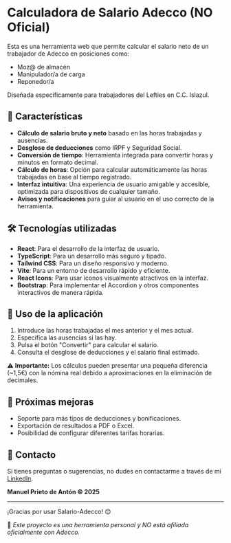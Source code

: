 # Calculadora de Salario Adecco (NO Oficial)

Esta es una herramienta web que permite calcular el salario neto de un trabajador de Adecco en posiciones como:

- Moz@ de almacén
- Manipulador/a de carga
- Reponedor/a

Diseñada específicamente para trabajadores del Lefties en C.C. Islazul.

## 🚀 Características

- **Cálculo de salario bruto y neto** basado en las horas trabajadas y ausencias.
- **Desglose de deducciones** como IRPF y Seguridad Social.
- **Conversión de tiempo**: Herramienta integrada para convertir horas y minutos en formato decimal.
- **Cálculo de horas**: Opción para calcular automáticamente las horas trabajadas en base al tiempo registrado.
- **Interfaz intuitiva**: Una experiencia de usuario amigable y accesible, optimizada para dispositivos de cualquier tamaño.
- **Avisos y notificaciones** para guiar al usuario en el uso correcto de la herramienta.

## 🛠️ Tecnologías utilizadas

- **React**: Para el desarrollo de la interfaz de usuario.
- **TypeScript**: Para un desarrollo más seguro y tipado.
- **Tailwind CSS**: Para un diseño responsivo y moderno.
- **Vite**: Para un entorno de desarrollo rápido y eficiente.
- **React Icons**: Para usar íconos visualmente atractivos en la interfaz.
- **Bootstrap**: Para implementar el Accordion y otros componentes interactivos de manera rápida.

## 📝 Uso de la aplicación

1. Introduce las horas trabajadas el mes anterior y el mes actual.
2. Especifica las ausencias si las hay.
3. Pulsa el botón "Convertir" para calcular el salario.
4. Consulta el desglose de deducciones y el salario final estimado.

⚠️ **Importante:** Los cálculos pueden presentar una pequeña diferencia (~1,5€) con la nómina real debido a aproximaciones en la eliminación de decimales.

## 🎯 Próximas mejoras

- Soporte para más tipos de deducciones y bonificaciones.
- Exportación de resultados a PDF o Excel.
- Posibilidad de configurar diferentes tarifas horarias.

## 📩 Contacto

Si tienes preguntas o sugerencias, no dudes en contactarme a través de mi [LinkedIn](https://www.linkedin.com/in/manuelprietodeanton).

**Manuel Prieto de Antón &copy; 2025**

---

¡Gracias por usar Salario-Adecco! 😊

📌 _Este proyecto es una herramienta personal y NO está afiliada oficialmente con Adecco._

